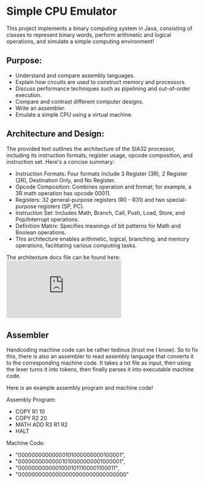 # Simple CPU Emulator
This project implements a binary computing system in Java, consisting of classes to represent binary words, perform arithmetic and logical operations, and simulate a simple computing environment!

## Purpose:
 - Understand and compare assembly languages.
 - Explain how circuits are used to construct memory and processors.
 - Discuss performance techniques such as pipelining and out-of-order execution.
 - Compare and contrast different computer designs.
 - Write an assembler.
 - Emulate a simple CPU using a virtual machine.

## Architecture and Design:
The provided text outlines the architecture of the SIA32 processor, including its instruction formats, register usage, opcode composition, and instruction set. Here's a concise summary:

 - Instruction Formats: Four formats include 3 Register (3R), 2 Register (2R), Destination Only, and No Register.
 - Opcode Composition: Combines operation and format; for example, a 3R math operation has opcode 00011.
 - Registers: 32 general-purpose registers (R0 - R31) and two special-purpose registers (SP, PC).
 - Instruction Set: Includes Math, Branch, Call, Push, Load, Store, and Pop/Interrupt operations.
 - Definition Matrix: Specifies meanings of bit patterns for Math and Boolean operations.
 - This architecture enables arithmetic, logical, branching, and memory operations, facilitating various computing tasks.

The architexture docx file can be found here:
![SIA32 CPU Architecture](https://github.com/JoshSauce1/CPU-Emulator/blob/master/SIA32%20(3).pdf)

## Assembler
Handcoding machine code can be rather tedious (trust me I know). So to fix this, there is also an assembler to read assembly language that converts it to the corresponding machine code. It takes a txt file as input, then using the lexer turns it into tokens, then finally parses it into executable machine code.

Here is an example assembly program and machine code!

Assembly Program:
 - COPY R1 10    
 - COPY R2 20      
 - MATH ADD R3 R1 R2
 - HALT

Machine Code:
 - "00000000000000101000000000100001",
 - "00000000000001010000000001000001",
 - "00000000000010001011100001100011",
 - "00000000000000000000000000000000"


